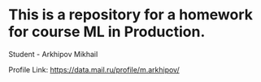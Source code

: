 # This is a repository for a homework for course ML in Production.

Student - Arkhipov Mikhail

Profile Link: https://data.mail.ru/profile/m.arkhipov/
